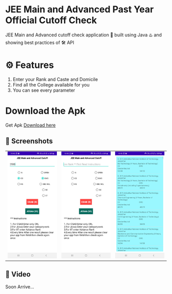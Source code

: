 # JEE Main and Advanced Past Year Official Cutoff Check
JEE Main and Advanced cutoff check application 📱 built using Java ♨️ and showing best practices of 🛠️ API

# ⚙️ Features 
1. Enter your Rank and Caste and Domicile
2. Find all the College available for you
3. You can see every parameter

# Download the Apk

Get Apk [Download here](https://drive.google.com/file/d/1kkgs7mT-mAAJ7DQxa7eJ-98J0oQBWRee/view?usp=sharing)

## 📸 Screenshots

||||
|:----------------------------------------:|:-----------------------------------------:|:-----------------------------------------: |
| ![Imgur](Demo/1.jpg) | ![Imgur](Demo/2.jpg) | ![Imgur](Demo/3.jpg) |

## 📸 Video

Soon Arrive...
